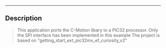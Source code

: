 -----
## Description

>  This application ports the C-Motion libary to a PIC32 processor.
>  Only the SPI interface has been implemented in this example
>  The project is based on "getting_start_ext_pic32mx_ef_curiosity_v2"

